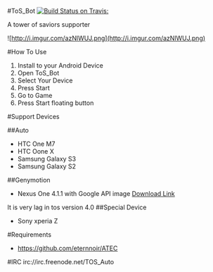#ToS_Bot  [![Build Status on Travis:](https://travis-ci.org/eternnoir/ToS_Bot.svg?branch=develop)](https://travis-ci.org/eternnoir/ToS_Bot/)

A tower of saviors supporter

![http://i.imgur.com/azNlWUJ.png](http://i.imgur.com/azNlWUJ.png)

#How To Use
1. Install to your Android Device
1. Open ToS_Bot
1. Select Your Device
1. Press Start
1. Go to Game
1. Press Start floating button 

#Support Devices

##Auto
* HTC One M7
* HTC Oone X
* Samsung Galaxy S3
* Samsung Galaxy S2

##Genymotion
* Nexus One 4.1.1 with Google API image [Download Link](https://mega.co.nz/#!dlsCkY6C!ehqo5VnbnNWL98dTn6ySfkeHcmgQ0i6u8Ty-hOhOF3c)

It is very lag in tos version 4.0
##Special Device
* Sony xperia Z 

#Requirements
* https://github.com/eternnoir/ATEC

#IRC
irc://irc.freenode.net/TOS_Auto
